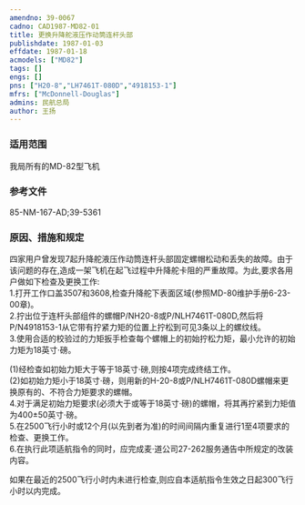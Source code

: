 ```yaml
---
amendno: 39-0067  
cadno: CAD1987-MD82-01  
title: 更换升降舵液压作动筒连杆头部  
publishdate: 1987-01-03  
effdate: 1987-01-18  
acmodels: ["MD82"]  
tags: []  
engs: []  
pns: ["H20-8","LH7461T-080D","4918153-1"]  
mfrs: ["McDonnell-Douglas"]  
admins: 民航总局  
author: 王扬  
---
```

  
### 适用范围  
我局所有的MD-82型飞机  
  
<!--more-->  
### 参考文件  
  85-NM-167-AD;39-5361  
  
### 原因、措施和规定  

  四家用户曾发现7起升降舵液压作动筒连杆头部固定螺帽松动和丢失的故障。由于该问题的存在,造成一架飞机在起飞过程中升降舵卡阻的严重故障。为此,要求各用户做如下检查及更换工作:  
  1.打开工作口盖3507和3608,检查升降舵下表面区域(参照MD-80维护手册6-23-00章)。  
  2.拧出位于连杆头部组件的螺帽P/NH20-8或P/NLH7461T-080D,然后将P/N4918153-1从它带有拧紧力矩的位置上拧松到可见3条以上的螺纹线。  
  3.使用合适的校验过的力矩扳手检查每个螺帽上的初始拧松力矩，最小允许的初始力矩为18英寸·磅。  
  
  (1)经检查如初始力矩大于等于18英寸·磅,则按4项完成终结工作。  
  (2)如初始力矩小于18英寸·磅，则用新的H-20-8或P/NLH7461T-080D螺帽来更换原有的、不符合力矩要求的螺帽。  
  4.对于满足初始力矩要求(必须大于或等于18英寸·磅)的螺帽，将其再拧紧到力矩值为400±50英寸·磅。  
  5.在2500飞行小时或12个月(以先到者为准)的时间间隔内重复进行1至4项要求的检查、更换工作。  
  6.在执行此项适航指令的同时，应完成麦·道公司27-262服务通告中所规定的改装内容。  
  
  如果在最近的2500飞行小时内未进行检查,则应自本适航指令生效之日起300飞行小时以内完成。  
